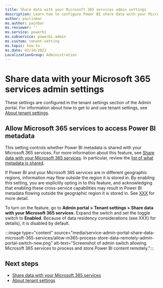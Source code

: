 ```yaml
---
title: Share data with your Microsoft 365 services admin settings
description: Learn how to configure Power BI share data with your Microsoft 365 services admin settings.
author: paulinbar
ms.author: painbar
ms.reviewer: ''
ms.service: powerbi
ms.subservice: powerbi-admin
ms.custom: tenant-setting
ms.topic: how-to
ms.date: 03/10/2022
LocalizationGroup: Administration
---
```


# Share data with your Microsoft 365 services admin settings

These settings are configured in the tenant settings section of the Admin portal. For information about how to get to and use tenant settings, see [About tenant settings](service-admin-portal-about-tenant-settings.md).

## Allow Microsoft 365 services to access Power BI metadata

This setting controls whether Power BI metadata is shared with your Microsoft 365 services. For more information about this feature, see [Share data with your Microsoft 365 services](./admin-share-power-bi-metadata-microsoft-365-services.md). In particular, review the [list of what metadata is shared](./admin-share-power-bi-metadata-microsoft-365-services.md).

If Power BI and your Microsoft 365 services are in different geographic regions, information may flow outside the region it is stored in. By enabling this setting, you are explicitly opting in to this feature, and acknowledging that enabling these cross-service capabilities may result in Power BI metadata flowing outside the geographic region it is stored in. See [XXX](./admin-share-power-bi-metadata-microsoft-365-services.md) for more detail.

To turn on the feature, go to **Admin portal > Tenant settings > Share data with your Microsoft 365 services.** Expand the switch and set the toggle switch to **Enabled**. Because of data residency considerations (see XXX) for details), it is disabled by default.

:::image type="content" source="media/service-admin-portal-share-data-microsoft-365-services/allow-m365-process-store-data-remotely-admin-portal-switch-new.png" alt-text="Screenshot of admin switch allowing Microsoft 365 services to process and store Power BI content remotely.":::

## Next steps

* [Share data with your Microsoft 365 services](./admin-share-power-bi-metadata-microsoft-365-services.md)
* [About tenant settings](service-admin-portal-about-tenant-settings.md)